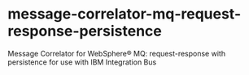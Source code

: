 message-correlator-mq-request-response-persistence
==================================================

Message Correlator for WebSphere® MQ: request-response with persistence for use with IBM Integration Bus
